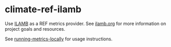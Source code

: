 # climate-ref-ilamb

Use [ILAMB](https://github.com/rubisco-sfa/ilamb3) as a REF metrics provider. See [ilamb.org](https://www.ilamb.org/) for more information on project goals and resources.

See [running-metrics-locally](https://climate-ref.readthedocs.io/en/latest/how-to-guides/running-metrics-locally/) for usage instructions.

